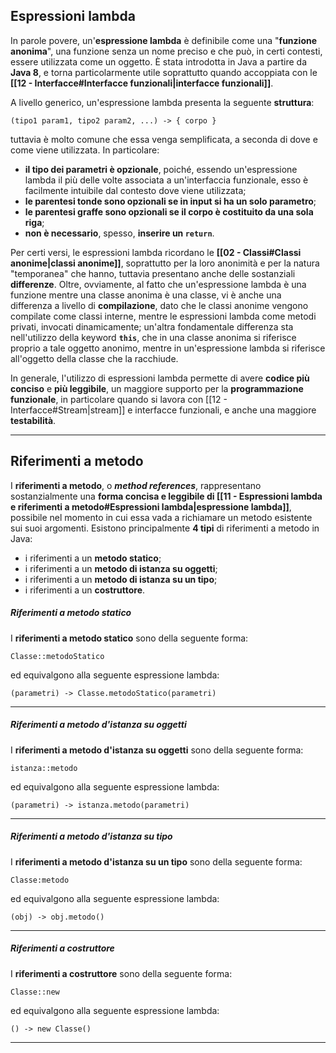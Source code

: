 ## Espressioni lambda

In parole povere, un'**espressione lambda** è definibile come una "**funzione anonima**", una funzione senza un nome preciso e che può, in certi contesti, essere utilizzata come un oggetto. È stata introdotta in Java a partire da **Java 8**, e torna particolarmente utile soprattutto quando accoppiata con le **[[12 - Interfacce#Interfacce funzionali|interfacce funzionali]]**.

A livello generico, un'espressione lambda presenta la seguente **struttura**:

```
(tipo1 param1, tipo2 param2, ...) -> { corpo }
```

tuttavia è molto comune che essa venga semplificata, a seconda di dove e come viene utilizzata. In particolare:
- **il tipo dei parametri è opzionale**, poiché, essendo un'espressione lambda il più delle volte associata a un'interfaccia funzionale, esso è facilmente intuibile dal contesto dove viene utilizzata;
- **le parentesi tonde sono opzionali se in input si ha un solo parametro**;
- **le parentesi graffe sono opzionali se il corpo è costituito da una sola riga**;
- **non è necessario**, spesso, **inserire un `return`**.

Per certi versi, le espressioni lambda ricordano le **[[02 - Classi#Classi anonime|classi anonime]]**, soprattutto per la loro anonimità e per la natura "temporanea" che hanno, tuttavia presentano anche delle sostanziali **differenze**. Oltre, ovviamente, al fatto che un'espressione lambda è una funzione mentre una classe anonima è una classe, vi è anche una differenza a livello di **compilazione**, dato che le classi anonime vengono compilate come classi interne, mentre le espressioni lambda come metodi privati, invocati dinamicamente; un'altra fondamentale differenza sta nell'utilizzo della keyword **`this`**, che in una classe anonima si riferisce proprio a tale oggetto anonimo, mentre in un'espressione lambda si riferisce all'oggetto della classe che la racchiude.

In generale, l'utilizzo di espressioni lambda permette di avere **codice più conciso** e **più leggibile**, un maggiore supporto per la **programmazione funzionale**, in particolare quando si lavora con [[12 - Interfacce#Stream|stream]] e interfacce funzionali, e anche una maggiore **testabilità**.
___
## Riferimenti a metodo

I **riferimenti a metodo**, o ***method references***, rappresentano sostanzialmente una **forma concisa e leggibile di [[11 - Espressioni lambda e riferimenti a metodo#Espressioni lambda|espressione lambda]]**, possibile nel momento in cui essa vada a richiamare un metodo esistente sui suoi argomenti. Esistono principalmente **4 tipi** di riferimenti a metodo in Java:
- i riferimenti a un **metodo statico**;
- i riferimenti a un **metodo di istanza su oggetti**;
- i riferimenti a un **metodo di istanza su un tipo**;
- i riferimenti a un **costruttore**.

##### Riferimenti a metodo statico

I **riferimenti a metodo statico** sono della seguente forma:

```
Classe::metodoStatico
```

ed equivalgono alla seguente espressione lambda:

```
(parametri) -> Classe.metodoStatico(parametri)
```
___
##### Riferimenti a metodo d'istanza su oggetti

I **riferimenti a metodo d'istanza su oggetti** sono della seguente forma:

```
istanza::metodo
```

ed equivalgono alla seguente espressione lambda:

```
(parametri) -> istanza.metodo(parametri)
```
___
##### Riferimenti a metodo d'istanza su tipo

I **riferimenti a metodo d'istanza su un tipo** sono della seguente forma:

```
Classe:metodo
```

ed equivalgono alla seguente espressione lambda:

```
(obj) -> obj.metodo()
```
___
##### Riferimenti a costruttore

I **riferimenti a costruttore** sono della seguente forma:

```
Classe::new
```

ed equivalgono alla seguente espressione lambda:

```
() -> new Classe()
```
___